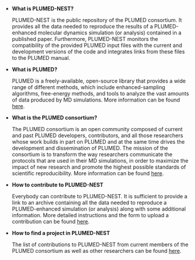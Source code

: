 * __What is PLUMED-NEST?__

  PLUMED-NEST is the public repository of the PLUMED consortium. It provides all the data
  needed to reproduce the results of a PLUMED-enhanced molecular dynamics simulation (or analysis)
  contained in a published paper. Furthermore, PLUMED-NEST monitors the compatibility of the provided
  PLUMED input files with the current and development versions of the code and integrates links from these files to the 
  PLUMED manual. 

* __What is PLUMED?__

  PLUMED is a freely-available, open-source library that provides a wide range of different methods, which include enhanced-sampling algorithms, free-energy methods, and tools to analyze the vast amounts 
  of data produced by MD simulations. More information can be found [here](http://www.plumed.org). 

* __What is the PLUMED consortium?__

  The PLUMED consortium is an open community composed of current and past PLUMED developers, contributors, 
  and all those researchers whose work builds in part on PLUMED and at the same time drives 
  the development and dissemination of PLUMED.
  The mission of the consortium is to transform the way researchers communicate the 
  protocols that are used in their MD simulations, in order to maximize the impact of 
  new research and promote the highest possible standards of scientific reproducibility. 
  More information can be found [here](consortium.md). 

* __How to contribute to PLUMED-NEST__

  Everybody can contribute to PLUMED-NEST. It is sufficient to provide
  a link to an archive containing all the data needed to reproduce a 
  PLUMED-enhanced simulation (or analysis) along with some additional information.
  More detailed instructions and the form to upload a contribution can be found [here](contribute.md).

* __How to find a project in PLUMED-NEST__

  The list of contributions to PLUMED-NEST from current members of the PLUMED consortium as well as other researchers
  can be found [here](browse.md).

